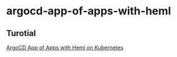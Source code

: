 # argocd-app-of-apps-with-heml

## Turotial

[ArgoCD App of Apps with Heml on Kubernetes](https://www.bogotobogo.com/DevOps/Docker/Docker_Kubernetes_ArgoCD_with_Helm_on_Kubernetes_App_of_Apps.php)
